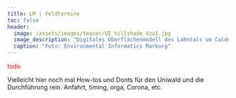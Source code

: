 ```yaml
---
title: LM | Feldtermine
toc: false
header:
  image: /assets/images/teaser/UI_hillshade_4zu1.jpg
  image_description: "Digitales Oberflächenmodell des Lahntals um Caldern"
  caption: "Foto: Environmental Informatics Marburg"
---
```



<span style="color:red"> todo </span>

Vielleicht hier noch mal How-tos und Donts für den Uniwald und die Durchführung rein.
Anfahrt, timing, orga, Corona, etc.

